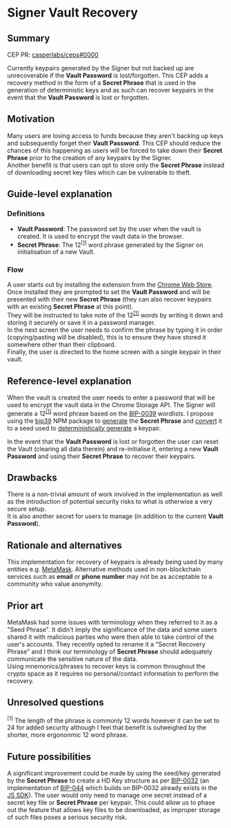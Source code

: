 # Signer Vault Recovery

## Summary

[summary]: #summary

CEP PR: [casperlabs/ceps#0000](https://github.com/casperlabs/ceps/pull/0000)

Currently keypairs generated by the Signer but not backed up are unrecoverable if the **Vault Password** is lost/forgotten. This CEP adds a recovery method in the form of a **Secret Phrase** that is used in the generation of deterministic keys and as such can recover keypairs in the event that the **Vault Password** is lost or forgotten.

## Motivation

[motivation]: #motivation

Many users are losing access to funds because they aren't backing up keys and subsequently forget their **Vault Password**. This CEP should reduce the chances of this happening as users will be forced to take down their **Secret Phrase** prior to the creation of any keypairs by the Signer.  
Another benefit is that users can opt to store only the **Secret Phrase** instead of downloading secret key files which can be vulnerable to theft.

## Guide-level explanation

[guide-level-explanation]: #guide-level-explanation

### Definitions 
- **Vault Password**: The password set by the user when the vault is created. It is used to encrypt the vault data in the browser.
- **Secret Phrase**: The 12<sup>[[1]][unresolved-questions]</sup> word phrase generated by the Signer on initialisation of a new Vault.

### Flow
A user starts out by installing the extension from the [Chrome Web Store][signer_link].
Once installed they are prompted to set the **Vault Password** and will be presented with their new **Secret Phrase** (they can also recover keypairs with an existing **Secret Phrase** at this point).  
They will be instructed to take note of the 12<sup>[[1]][unresolved-questions]</sup> words by writing it down and storing it securely or save it in a password manager.  
In the next screen the user needs to confirm the phrase by typing it in order (copying/pasting will be disabled), this is to ensure they have stored it somewhere other than their clipboard.  
Finally, the user is directed to the home screen with a single keypair in their vault.

## Reference-level explanation

[reference-level-explanation]: #reference-level-explanation

When the vault is created the user needs to enter a password that will be used to encrypt the vault data in the Chrome Storage API.
The Signer will generate a 12<sup>[[1]][unresolved-questions]</sup> word phrase based on the [BIP-0039][bip-39_wiki] wordlists. I propose using the [bip39][bip39_js] NPM package to [generate](https://github.com/bitcoinjs/bip39/blob/200c6a93ba0bf946d982e133a00a2c081240af9a/src/index.js#L139 "generateMnemonic function") the **Secret Phrase** and [convert](https://github.com/bitcoinjs/bip39/blob/5faee2c17b2195f30b03cb125df68c20d7dd584b/src/index.js#L58 "mnemonicToSeed function") it to a seed used to [deterministically generate](https://github.com/dchest/tweetnacl-js/blob/f1ec050ceae0861f34280e62498b1d3ed9c350c6/nacl.js#L1113 "fromSeed function") a keypair.

In the event that the **Vault Password** is lost or forgotten the user can reset the Vault (clearing all data therein) and re-initialise it, entering a new **Vault Password** and using their **Secret Phrase** to recover their keypairs.

## Drawbacks

[drawbacks]: #drawbacks

There is a non-trivial amount of work involved in the implementation as well as the introduction of potential security risks to what is otherwise a very secure setup.  
It is also another secret for users to manage (in addition to the current **Vault Password**).

## Rationale and alternatives

[rationale-and-alternatives]: #rationale-and-alternatives

This implementation for recovery of keypairs is already being used by many entities e.g. [MetaMask](https://metamask.io/ "MetaMask").
Alternative methods used in non-blockchain services such as **email** or **phone number** may not be as acceptable to a community who value anonymity.

## Prior art

[prior-art]: #prior-art

MetaMask had some issues with terminology when they referred to it as a "Seed Phrase". It didn't imply the significance of the data and some users shared it with malicious parties who were then able to take control of the user's accounts. They recently opted to rename it a "Secret Recovery Phrase" and I think our terminology of **Secret Phrase** should adequately communicate the sensitive nature of the data.  
Using mnemonics/phrases to recover keys is common throughout the crypto space as it requires no personal/contact information to perform the recovery.

## Unresolved questions

[unresolved-questions]: #unresolved-questions

<sup>[1]</sup> The length of the phrase is commonly 12 words however it can be set to 24 for added security although I feel that benefit is outweighed by the shorter, more ergononmic 12 word phrase.

## Future possibilities

[future-possibilities]: #future-possibilities

A significant improvement could be made by using the seed/key generated by the **Secret Phrase** to create a HD Key structure as per [BIP-0032](https://github.com/bitcoin/bips/blob/master/bip-0032.mediawiki) (an implementation of [BIP-044](https://github.com/bitcoin/bips/blob/master/bip-0044.mediawiki) which builds on BIP-0032 already exists in the [JS SDK](https://github.com/casper-ecosystem/casper-js-sdk/blob/master/src/lib/CasperHDKey.ts "CasperHDKey.ts")). The user would only need to manage one secret instead of a secret key file or **Secret Phrase** per keypair.
This could allow us to phase out the feature that allows key files to be downloaded, as improper storage of such files poses a serious security risk.

[signer_link]: https://chrome.google.com/webstore/detail/casperlabs-signer/djhndpllfiibmcdbnmaaahkhchcoijce "Casperlabs Signer"
[bip-39_wiki]:  https://github.com/bitcoin/bips/blob/master/bip-0039.mediawiki "BIP-39 Wiki"
[bip39_js]: https://github.com/bitcoinjs/bip39 "JavaScript implementation of BIP39"